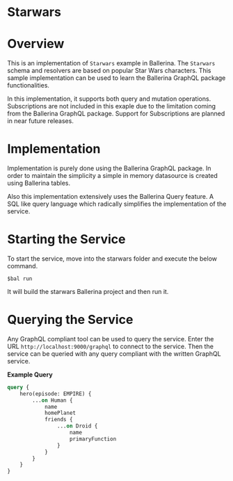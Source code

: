 # Starwars

# Overview
 
This is an implementation of `Starwars` example in Ballerina. The `Starwars` schema and resolvers are based on popular Star Wars characters. This sample implementation can be used to learn the Ballerina GraphQL package functionalities.

In this implementation, it supports both query and mutation operations. Subscriptions are not included in this exaple due to the limitation coming from the Ballerina GraphQL package. Support for Subscriptions are planned in near future releases.
 
# Implementation
 
Implementation is purely done using the Ballerina GraphQL package. In order to maintain the simplicity a simple in memory datasource is created using Ballerina tables.
 
Also this implementation extensively uses the Ballerina Query feature. A SQL like query language which radically simplifies the implementation of the service.
 
# Starting the Service
 
To start the service, move into the starwars folder and execute the below command.
 
```
$bal run
```
 
It will build the starwars Ballerina project and then run it.
 
# Querying the Service
 
Any GraphQL compliant tool can be used to query the service. Enter the URL `http://localhost:9000/graphql` to connect to the service. Then the service can be queried with any query compliant with the written GraphQL service.
 
**Example Query**
 
```graphql
query {
    hero(episode: EMPIRE) {
        ...on Human {
            name
            homePlanet
            friends {
                ...on Droid {
                    name
                    primaryFunction
                }
            }
        }
    }
}
```
